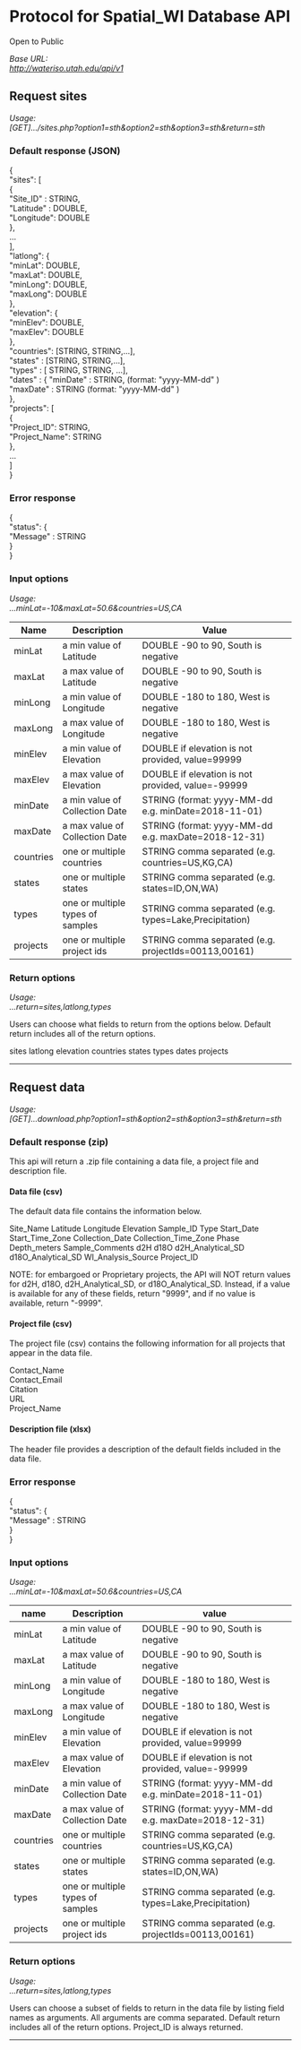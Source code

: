 # Protocol for Spatial_WI Database API

Open to Public

*Base URL:*  
*http://wateriso.utah.edu/api/v1*

## Request sites

*Usage:*  
*[GET].../sites.php?option1=sth&option2=sth&option3=sth&return=sth*

### Default response (JSON)  

{  
  "sites":  [  
    {  
      "Site_ID"  : STRING,  
      "Latitude" : DOUBLE,  
      "Longitude": DOUBLE  
    },  
    ...  
  ],  
  "latlong": {  
    "minLat": DOUBLE,  
    "maxLat": DOUBLE,  
    "minLong": DOUBLE,  
    "maxLong": DOUBLE  
  },  
  "elevation":  {  
    "minElev": DOUBLE,  
    "maxElev": DOUBLE  
  },  
  "countries": [STRING, STRING,…],  
  "states" : [STRING, STRING,…],   
  "types" : [ STRING, STRING, …],  
  "dates" : {
    "minDate" : STRING,  (format: "yyyy-MM-dd" )  
    "maxDate" : STRING   (format: "yyyy-MM-dd" )  
  },  
  "projects": [  
  {  
    "Project_ID":    STRING,  
    "Project_Name":  STRING  
  },  
  ...  
  ]  
}  

### Error response  

{   
  "status": {  
    "Message" : STRING  
  }  
}  

### Input options  

*Usage:*  
*...minLat=-10&maxLat=50.6&countries=US,CA*  

|Name           |Description                              |Value                                                     |  
|---------------|-----------------------------------------|----------------------------------------------------------|  
|minLat         |a min value of Latitude                  |DOUBLE  -90 to 90, South is negative                      |
|maxLat         |a max value of Latitude                  |DOUBLE  -90 to 90, South is negative                      |
|minLong        |a min value of Longitude                 |DOUBLE  -180 to 180, West is negative                     |
|maxLong        |a max value of Longitude                 |DOUBLE  -180 to 180, West is negative                     |
|minElev        |a min value of Elevation                 |DOUBLE  if elevation is not provided, value=99999         |
|maxElev        |a max value of Elevation                 |DOUBLE  if elevation is not provided, value=-99999        |
|minDate        |a min value of Collection Date           |STRING (format: yyyy-MM-dd e.g. minDate=2018-11-01)       |
|maxDate        |a max value of Collection Date           |STRING (format: yyyy-MM-dd e.g. maxDate=2018-12-31)       |
|countries      |one or multiple countries                |STRING  comma separated (e.g. countries=US,KG,CA)         |
|states         |one or multiple states                   |STRING  comma separated (e.g. states=ID,ON,WA)            |
|types          |one or multiple types of samples         |STRING  comma separated (e.g. types=Lake,Precipitation)   |
|projects       |one or multiple project ids              |STRING  comma separated (e.g. projectIds=00113,00161)     |

### Return options

*Usage:*  
*...return=sites,latlong,types*

Users can choose what fields to return from the options below. Default return includes all of the return options.

sites   latlong   elevation   countries   states    types   dates   projects

------

## Request data

*Usage:*  
*[GET]...download.php?option1=sth&option2=sth&option3=sth&return=sth*  

### Default response (zip)  

This api will return a .zip file containing a data file, a project file and description file.

#### Data file (csv)

The default data file contains the information below.

Site_Name
Latitude
Longitude
Elevation
Sample_ID
Type
Start_Date
Start_Time_Zone
Collection_Date
Collection_Time_Zone
Phase
Depth_meters
Sample_Comments
d2H
d18O
d2H_Analytical_SD
d18O_Analytical_SD
WI_Analysis_Source
Project_ID

NOTE: for embargoed or Proprietary projects, the API will NOT return values for d2H, d18O, d2H_Analytical_SD, or d18O_Analytical_SD. Instead, if a value is available for any of these fields, return "9999", and if no value is available, return "-9999".

#### Project file (csv)

The project file (csv) contains the following information for all projects that appear in the data file.

Contact_Name  
Contact_Email  
Citation  
URL  
Project_Name  

#### Description file (xlsx)

The header file provides a description of the default fields included in the data file.

### Error response

{  
  "status": {  
    "Message" : STRING  
  }  
}  

### Input options

*Usage:*  
*...minLat=-10&maxLat=50.6&countries=US,CA*  

|name           |Description                              |value                                                     |  
|---------------|-----------------------------------------|----------------------------------------------------------|  
|minLat         |a min value of Latitude                  |DOUBLE  -90 to 90, South is negative                      |
|maxLat         |a max value of Latitude                  |DOUBLE  -90 to 90, South is negative                      |
|minLong        |a min value of Longitude                 |DOUBLE  -180 to 180, West is negative                     |
|maxLong        |a max value of Longitude                 |DOUBLE  -180 to 180, West is negative                     |
|minElev        |a min value of Elevation                 |DOUBLE  if elevation is not provided, value=99999         |
|maxElev        |a max value of Elevation                 |DOUBLE  if elevation is not provided, value=-99999        |
|minDate        |a min value of Collection Date           |STRING (format: yyyy-MM-dd e.g. minDate=2018-11-01)       |
|maxDate        |a max value of Collection Date           |STRING (format: yyyy-MM-dd e.g. maxDate=2018-12-31)       |
|countries      |one or multiple countries                |STRING  comma separated (e.g. countries=US,KG,CA)         |
|states         |one or multiple states                   |STRING  comma separated (e.g. states=ID,ON,WA)            |
|types          |one or multiple types of samples         |STRING  comma separated (e.g. types=Lake,Precipitation)   |
|projects       |one or multiple project ids              |STRING  comma separated (e.g. projectIds=00113,00161)     |

### Return options

*Usage:*  
*...return=sites,latlong,types*  

Users can choose a subset of fields to return in the data file by listing field names as arguments. All arguments are comma separated. Default return includes all of the return options. Project_ID is always returned.

------
